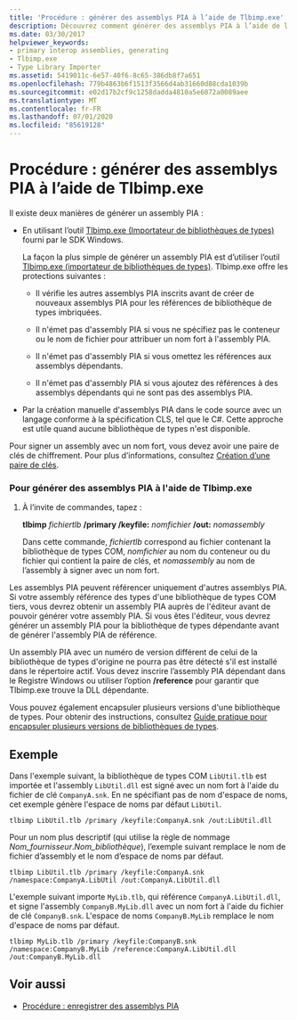 ```yaml
---
title: 'Procédure : générer des assemblys PIA à l’aide de Tlbimp.exe'
description: Découvrez comment générer des assemblys PIA à l’aide de l’importateur de bibliothèques de types (Tlbimp.exe) fourni par le SDK Windows.
ms.date: 03/30/2017
helpviewer_keywords:
- primary interop assemblies, generating
- Tlbimp.exe
- Type Library Importer
ms.assetid: 5419011c-6e57-40f6-8c65-386db8f7a651
ms.openlocfilehash: 779b4863b6f1513f3566d4ab31660d88cda1039b
ms.sourcegitcommit: e02d17b2cf9c1258dadda4810a5e6072a0089aee
ms.translationtype: MT
ms.contentlocale: fr-FR
ms.lasthandoff: 07/01/2020
ms.locfileid: "85619128"
---
```

# <a name="how-to-generate-primary-interop-assemblies-using-tlbimpexe"></a>Procédure : générer des assemblys PIA à l’aide de Tlbimp.exe

Il existe deux manières de générer un assembly PIA :

- En utilisant l’outil [Tlbimp.exe (Importateur de bibliothèques de types)](../tools/tlbimp-exe-type-library-importer.md) fourni par le SDK Windows.

  La façon la plus simple de générer un assembly PIA est d’utiliser l’outil [Tlbimp.exe (importateur de bibliothèques de types)](../tools/tlbimp-exe-type-library-importer.md). Tlbimp.exe offre les protections suivantes :

  - Il vérifie les autres assemblys PIA inscrits avant de créer de nouveaux assemblys PIA pour les références de bibliothèque de types imbriquées.

  - Il n'émet pas d'assembly PIA si vous ne spécifiez pas le conteneur ou le nom de fichier pour attribuer un nom fort à l'assembly PIA.

  - Il n'émet pas d'assembly PIA si vous omettez les références aux assemblys dépendants.

  - Il n'émet pas d'assembly PIA si vous ajoutez des références à des assemblys dépendants qui ne sont pas des assemblys PIA.

- Par la création manuelle d'assemblys PIA dans le code source avec un langage conforme à la spécification CLS, tel que le C#. Cette approche est utile quand aucune bibliothèque de types n'est disponible.

Pour signer un assembly avec un nom fort, vous devez avoir une paire de clés de chiffrement. Pour plus d’informations, consultez [Création d’une paire de clés](../../standard/assembly/create-public-private-key-pair.md).

### <a name="to-generate-a-primary-interop-assembly-using-tlbimpexe"></a>Pour générer des assemblys PIA à l'aide de Tlbimp.exe

1. À l’invite de commandes, tapez :

    **tlbimp** *fichiertlb*  **/primary /keyfile:** *nomfichier* **/out:** *nomassembly*

    Dans cette commande, *fichiertlb* correspond au fichier contenant la bibliothèque de types COM, *nomfichier* au nom du conteneur ou du fichier qui contient la paire de clés, et *nomassembly* au nom de l’assembly à signer avec un nom fort.

Les assemblys PIA peuvent référencer uniquement d'autres assemblys PIA. Si votre assembly référence des types d'une bibliothèque de types COM tiers, vous devrez obtenir un assembly PIA auprès de l'éditeur avant de pouvoir générer votre assembly PIA. Si vous êtes l'éditeur, vous devrez générer un assembly PIA pour la bibliothèque de types dépendante avant de générer l'assembly PIA de référence.

Un assembly PIA avec un numéro de version différent de celui de la bibliothèque de types d'origine ne pourra pas être détecté s'il est installé dans le répertoire actif. Vous devez inscrire l’assembly PIA dépendant dans le Registre Windows ou utiliser l’option **/reference** pour garantir que Tlbimp.exe trouve la DLL dépendante.

Vous pouvez également encapsuler plusieurs versions d'une bibliothèque de types. Pour obtenir des instructions, consultez [Guide pratique pour encapsuler plusieurs versions de bibliothèques de types](https://docs.microsoft.com/previous-versions/dotnet/netframework-4.0/1565h6hc(v=vs.100)).

## <a name="example"></a>Exemple

Dans l'exemple suivant, la bibliothèque de types COM `LibUtil.tlb` est importée et l'assembly `LibUtil.dll` est signé avec un nom fort à l'aide du fichier de clé `CompanyA.snk`. En ne spécifiant pas de nom d'espace de noms, cet exemple génère l'espace de noms par défaut `LibUtil`.

```console
tlbimp LibUtil.tlb /primary /keyfile:CompanyA.snk /out:LibUtil.dll
```

Pour un nom plus descriptif (qui utilise la règle de nommage *Nom_fournisseur*.*Nom_bibliothèque*), l’exemple suivant remplace le nom de fichier d’assembly et le nom d’espace de noms par défaut.

```console
tlbimp LibUtil.tlb /primary /keyfile:CompanyA.snk /namespace:CompanyA.LibUtil /out:CompanyA.LibUtil.dll
```

L'exemple suivant importe `MyLib.tlb`, qui référence `CompanyA.LibUtil.dll`, et signe l'assembly `CompanyB.MyLib.dll` avec un nom fort à l'aide du fichier de clé `CompanyB.snk`. L'espace de noms `CompanyB.MyLib` remplace le nom d'espace de noms par défaut.

```console
tlbimp MyLib.tlb /primary /keyfile:CompanyB.snk /namespace:CompanyB.MyLib /reference:CompanyA.LibUtil.dll /out:CompanyB.MyLib.dll
```

## <a name="see-also"></a>Voir aussi

- [Procédure : enregistrer des assemblys PIA](how-to-register-primary-interop-assemblies.md)
